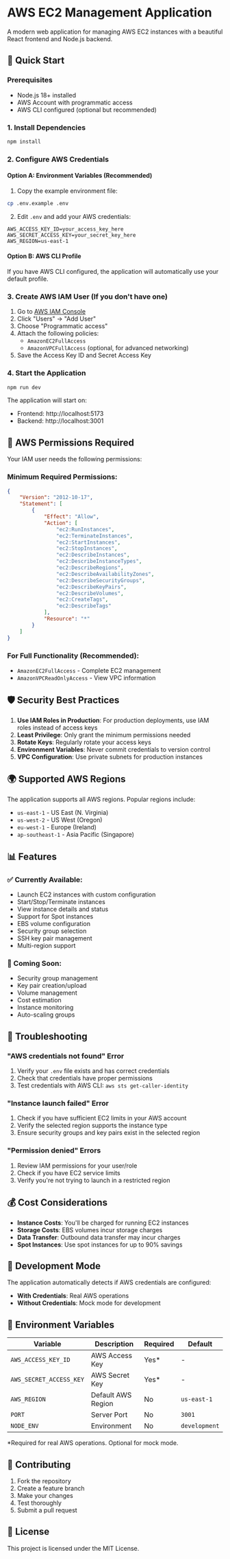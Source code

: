 # AWS EC2 Management Application

A modern web application for managing AWS EC2 instances with a beautiful React frontend and Node.js backend.

## 🚀 Quick Start

### Prerequisites
- Node.js 18+ installed
- AWS Account with programmatic access
- AWS CLI configured (optional but recommended)

### 1. Install Dependencies
```bash
npm install
```

### 2. Configure AWS Credentials

#### Option A: Environment Variables (Recommended)
1. Copy the example environment file:
```bash
cp .env.example .env
```

2. Edit `.env` and add your AWS credentials:
```env
AWS_ACCESS_KEY_ID=your_access_key_here
AWS_SECRET_ACCESS_KEY=your_secret_key_here
AWS_REGION=us-east-1
```

#### Option B: AWS CLI Profile
If you have AWS CLI configured, the application will automatically use your default profile.

### 3. Create AWS IAM User (If you don't have one)

1. Go to [AWS IAM Console](https://console.aws.amazon.com/iam/)
2. Click "Users" → "Add User"
3. Choose "Programmatic access"
4. Attach the following policies:
   - `AmazonEC2FullAccess`
   - `AmazonVPCFullAccess` (optional, for advanced networking)
5. Save the Access Key ID and Secret Access Key

### 4. Start the Application
```bash
npm run dev
```

The application will start on:
- Frontend: http://localhost:5173
- Backend: http://localhost:3001

## 🔧 AWS Permissions Required

Your IAM user needs the following permissions:

### Minimum Required Permissions:
```json
{
    "Version": "2012-10-17",
    "Statement": [
        {
            "Effect": "Allow",
            "Action": [
                "ec2:RunInstances",
                "ec2:TerminateInstances",
                "ec2:StartInstances",
                "ec2:StopInstances",
                "ec2:DescribeInstances",
                "ec2:DescribeInstanceTypes",
                "ec2:DescribeRegions",
                "ec2:DescribeAvailabilityZones",
                "ec2:DescribeSecurityGroups",
                "ec2:DescribeKeyPairs",
                "ec2:DescribeVolumes",
                "ec2:CreateTags",
                "ec2:DescribeTags"
            ],
            "Resource": "*"
        }
    ]
}
```

### For Full Functionality (Recommended):
- `AmazonEC2FullAccess` - Complete EC2 management
- `AmazonVPCReadOnlyAccess` - View VPC information

## 🛡️ Security Best Practices

1. **Use IAM Roles in Production**: For production deployments, use IAM roles instead of access keys
2. **Least Privilege**: Only grant the minimum permissions needed
3. **Rotate Keys**: Regularly rotate your access keys
4. **Environment Variables**: Never commit credentials to version control
5. **VPC Configuration**: Use private subnets for production instances

## 🌍 Supported AWS Regions

The application supports all AWS regions. Popular regions include:
- `us-east-1` - US East (N. Virginia)
- `us-west-2` - US West (Oregon)
- `eu-west-1` - Europe (Ireland)
- `ap-southeast-1` - Asia Pacific (Singapore)

## 📊 Features

### ✅ Currently Available:
- Launch EC2 instances with custom configuration
- Start/Stop/Terminate instances
- View instance details and status
- Support for Spot instances
- EBS volume configuration
- Security group selection
- SSH key pair management
- Multi-region support

### 🚧 Coming Soon:
- Security group management
- Key pair creation/upload
- Volume management
- Cost estimation
- Instance monitoring
- Auto-scaling groups

## 🐛 Troubleshooting

### "AWS credentials not found" Error
1. Verify your `.env` file exists and has correct credentials
2. Check that credentials have proper permissions
3. Test credentials with AWS CLI: `aws sts get-caller-identity`

### "Instance launch failed" Error
1. Check if you have sufficient EC2 limits in your AWS account
2. Verify the selected region supports the instance type
3. Ensure security groups and key pairs exist in the selected region

### "Permission denied" Errors
1. Review IAM permissions for your user/role
2. Check if you have EC2 service limits
3. Verify you're not trying to launch in a restricted region

## 💰 Cost Considerations

- **Instance Costs**: You'll be charged for running EC2 instances
- **Storage Costs**: EBS volumes incur storage charges
- **Data Transfer**: Outbound data transfer may incur charges
- **Spot Instances**: Use spot instances for up to 90% savings

## 🔄 Development Mode

The application automatically detects if AWS credentials are configured:
- **With Credentials**: Real AWS operations
- **Without Credentials**: Mock mode for development

## 📝 Environment Variables

| Variable | Description | Required | Default |
|----------|-------------|----------|---------|
| `AWS_ACCESS_KEY_ID` | AWS Access Key | Yes* | - |
| `AWS_SECRET_ACCESS_KEY` | AWS Secret Key | Yes* | - |
| `AWS_REGION` | Default AWS Region | No | `us-east-1` |
| `PORT` | Server Port | No | `3001` |
| `NODE_ENV` | Environment | No | `development` |

*Required for real AWS operations. Optional for mock mode.

## 🤝 Contributing

1. Fork the repository
2. Create a feature branch
3. Make your changes
4. Test thoroughly
5. Submit a pull request

## 📄 License

This project is licensed under the MIT License.